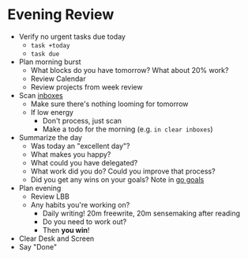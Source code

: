 # Evening Review

* Verify no urgent tasks due today
  * `task +today`
  * `task due`
* Plan morning burst
  * What blocks do you have tomorrow? What about 20% work?
  * Review Calendar
  * Review projects from week review
* Scan [inboxes](./inboxes.md)
  * Make sure there's nothing looming for tomorrow
  * If low energy
    * Don't process, just scan
    * Make a todo for the morning  (e.g. `in clear inboxes`)
* Summarize the day
  * Was today an "excellent day"?
  * What makes you happy?
  * What could you have delegated?
  * What work did you do? Could you improve that process?
  * Did you get any wins on your goals? Note in [go goals](https://docs.google.com/document/d/1VhctfQXCvFnu_08MH4xTy_olpWWLtKZRGw-xmf2NS7k/edit#)
* Plan evening
  * Review LBB
  * Any habits you're working on?
    * Daily writing! 20m freewrite, 20m sensemaking after reading
    * Do you need to work out?
    * Then **you win**!
* Clear Desk and Screen
* Say "Done"

